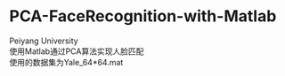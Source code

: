 # PCA-FaceRecognition-with-Matlab
Peiyang University<br/>
使用Matlab通过PCA算法实现人脸匹配<br/>
使用的数据集为Yale_64*64.mat<br/>
